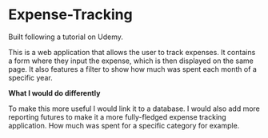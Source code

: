 # Expense-Tracking
Built following a tutorial on Udemy.

This is a web application that allows the user to track expenses. It contains a form where they input the expense, which is then displayed on the same page.
It also features a filter to show how much was spent each month of a specific year.

**What I would do differently**

To make this more useful I would link it to a database.
I would also add more reporting futures to make it a more fully-fledged expense tracking application. How much was spent for a specific category for example.
